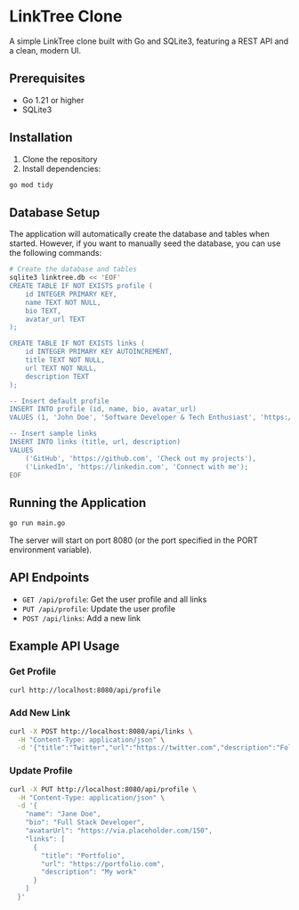 # LinkTree Clone

A simple LinkTree clone built with Go and SQLite3, featuring a REST API and a clean, modern UI.

## Prerequisites

- Go 1.21 or higher
- SQLite3

## Installation

1. Clone the repository
2. Install dependencies:
```bash
go mod tidy
```

## Database Setup

The application will automatically create the database and tables when started. However, if you want to manually seed the database, you can use the following commands:

```bash
# Create the database and tables
sqlite3 linktree.db << 'EOF'
CREATE TABLE IF NOT EXISTS profile (
    id INTEGER PRIMARY KEY,
    name TEXT NOT NULL,
    bio TEXT,
    avatar_url TEXT
);

CREATE TABLE IF NOT EXISTS links (
    id INTEGER PRIMARY KEY AUTOINCREMENT,
    title TEXT NOT NULL,
    url TEXT NOT NULL,
    description TEXT
);

-- Insert default profile
INSERT INTO profile (id, name, bio, avatar_url)
VALUES (1, 'John Doe', 'Software Developer & Tech Enthusiast', 'https://via.placeholder.com/150');

-- Insert sample links
INSERT INTO links (title, url, description)
VALUES 
    ('GitHub', 'https://github.com', 'Check out my projects'),
    ('LinkedIn', 'https://linkedin.com', 'Connect with me');
EOF
```

## Running the Application

```bash
go run main.go
```

The server will start on port 8080 (or the port specified in the PORT environment variable).

## API Endpoints

- `GET /api/profile`: Get the user profile and all links
- `PUT /api/profile`: Update the user profile
- `POST /api/links`: Add a new link

## Example API Usage

### Get Profile
```bash
curl http://localhost:8080/api/profile
```

### Add New Link
```bash
curl -X POST http://localhost:8080/api/links \
  -H "Content-Type: application/json" \
  -d '{"title":"Twitter","url":"https://twitter.com","description":"Follow me"}'
```

### Update Profile
```bash
curl -X PUT http://localhost:8080/api/profile \
  -H "Content-Type: application/json" \
  -d '{
    "name": "Jane Doe",
    "bio": "Full Stack Developer",
    "avatarUrl": "https://via.placeholder.com/150",
    "links": [
      {
        "title": "Portfolio",
        "url": "https://portfolio.com",
        "description": "My work"
      }
    ]
  }'
```
